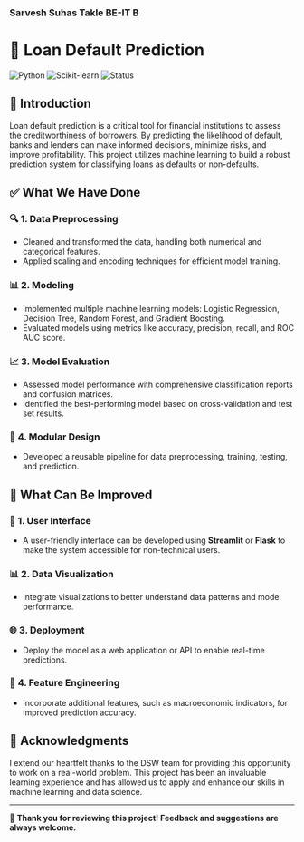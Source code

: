 ### Sarvesh Suhas Takle BE-IT B 
# 🚀 Loan Default Prediction

![Python](https://img.shields.io/badge/Python-3.7%2B-blue?logo=python&logoColor=white)
![Scikit-learn](https://img.shields.io/badge/Scikit--learn-0.24%2B-orange?logo=scikit-learn&logoColor=white)
![Status](https://img.shields.io/badge/Status-Completed-success?style=flat)

## 📖 Introduction

Loan default prediction is a critical tool for financial institutions to assess the creditworthiness of borrowers. By predicting the likelihood of default, banks and lenders can make informed decisions, minimize risks, and improve profitability. This project utilizes machine learning to build a robust prediction system for classifying loans as defaults or non-defaults.

## ✅ What We Have Done

### 🔍 **1. Data Preprocessing**
   - Cleaned and transformed the data, handling both numerical and categorical features.
   - Applied scaling and encoding techniques for efficient model training.

### 📊 **2. Modeling**
   - Implemented multiple machine learning models: Logistic Regression, Decision Tree, Random Forest, and Gradient Boosting.
   - Evaluated models using metrics like accuracy, precision, recall, and ROC AUC score.

### 📈 **3. Model Evaluation**
   - Assessed model performance with comprehensive classification reports and confusion matrices.
   - Identified the best-performing model based on cross-validation and test set results.

### 🔄 **4. Modular Design**
   - Developed a reusable pipeline for data preprocessing, training, testing, and prediction.

## 🚀 What Can Be Improved

### 🌟 **1. User Interface**
   - A user-friendly interface can be developed using **Streamlit** or **Flask** to make the system accessible for non-technical users.

### 📊 **2. Data Visualization**
   - Integrate visualizations to better understand data patterns and model performance.

### 🌐 **3. Deployment**
   - Deploy the model as a web application or API to enable real-time predictions.

### 🧠 **4. Feature Engineering**
   - Incorporate additional features, such as macroeconomic indicators, for improved prediction accuracy.

## 💬 Acknowledgments

I extend our heartfelt thanks to the DSW team for providing this opportunity to work on a real-world problem. This project has been an invaluable learning experience and has allowed us to apply and enhance our skills in machine learning and data science. 

---

🙏 **Thank you for reviewing this project! Feedback and suggestions are always welcome.**
